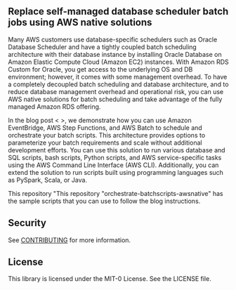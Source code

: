 ## Replace self-managed database scheduler batch jobs using AWS native solutions

Many AWS customers use database-specific schedulers such as Oracle Database Scheduler and have a tightly coupled batch scheduling architecture with their database instance by installing Oracle Database on Amazon Elastic Compute Cloud (Amazon EC2) instances. With Amazon RDS Custom for Oracle, you get access to the underlying OS and DB environment; however, it comes with some management overhead. To have a completely decoupled batch scheduling and database architecture, and to reduce database management overhead and operational risk, you can use AWS native solutions for batch scheduling and take advantage of the fully managed Amazon RDS offering. 

In the blog post < >, we demonstrate how you can use Amazon EventBridge, AWS Step Functions, and AWS Batch to schedule and orchestrate your batch scripts. This architecture provides options to parameterize your batch requirements and scale without additional development efforts. You can use this solution to run various database and SQL scripts, bash scripts, Python scripts, and AWS service-specific tasks using the AWS Command Line Interface (AWS CLI). Additionally, you can extend the solution to run scripts built using programming languages such as PySpark, Scala, or Java. 

This repository "This repository "orchestrate-batchscripts-awsnative" has the sample scripts that you can use to follow the blog instructions.



## Security

See [CONTRIBUTING](CONTRIBUTING.md#security-issue-notifications) for more information.

## License

This library is licensed under the MIT-0 License. See the LICENSE file.

